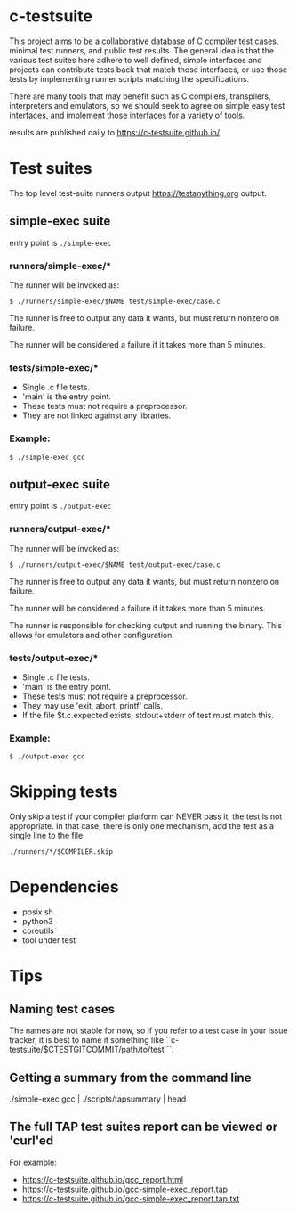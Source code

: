 # c-testsuite

This project aims to be a collaborative database of C compiler test cases,
minimal test runners, and public test results. The general idea is that
the various test suites here adhere to well defined, simple interfaces and projects can contribute
tests back that match those interfaces, or use those tests by implementing runner scripts matching
the specifications.

There are many tools that may benefit such as C compilers, transpilers, interpreters and emulators, so we should seek to agree on simple easy test interfaces, and implement
those interfaces for a variety of tools.

results are published daily to https://c-testsuite.github.io/


# Test suites

The top level test-suite runners output https://testanything.org output.

## simple-exec suite

entry point is ```./simple-exec```

### runners/simple-exec/*

The runner will be invoked as:

```
$ ./runners/simple-exec/$NAME test/simple-exec/case.c
```

The runner is free to output any data it wants, but must return
nonzero on failure.

The runner will be considered a failure if it takes more than 5 minutes.

### tests/simple-exec/*

- Single .c file tests.
- 'main' is the entry point.
- These tests must not require a preprocessor.
- They are not linked against any libraries.

### Example:

```$ ./simple-exec gcc ```

## output-exec suite

entry point is ```./output-exec```

### runners/output-exec/*

The runner will be invoked as:

```
$ ./runners/output-exec/$NAME test/output-exec/case.c
```

The runner is free to output any data it wants, but must return
nonzero on failure.

The runner will be considered a failure if it takes more than 5 minutes.

The runner is responsible for checking output and running the binary. This
allows for emulators and other configuration.

### tests/output-exec/*

- Single .c file tests.
- 'main' is the entry point.
- These tests must not require a preprocessor.
- They may use 'exit, abort, printf' calls.
- If the file $t.c.expected exists, stdout+stderr of test must match this.


### Example:

```$ ./output-exec gcc ```


# Skipping tests

Only skip a test if your compiler platform can NEVER pass it, the test is not appropriate.
In that case, there is only one mechanism, add the test as a single line to the file:

```
./runners/*/$COMPILER.skip
```

# Dependencies

- posix sh
- python3
- coreutils
- tool under test

# Tips

## Naming test cases

The names are not stable for now, so if you 
refer to a test case in your issue tracker, it is best to 
name it something like ``c-testsuite/$CTESTGITCOMMIT/path/to/test```.

## Getting a summary from the command line

./simple-exec gcc | ./scripts/tapsummary | head

## The full TAP test suites report can be viewed or 'curl'ed

For example:

- https://c-testsuite.github.io/gcc_report.html
- https://c-testsuite.github.io/gcc-simple-exec_report.tap
- https://c-testsuite.github.io/gcc-simple-exec_report.tap.txt
